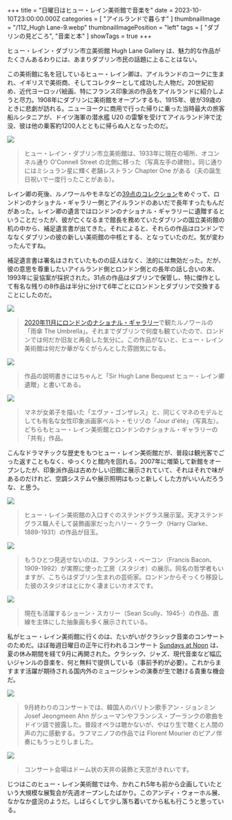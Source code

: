 +++
title = "日曜日はヒュー・レイン美術館で音楽を"
date = 2023-10-10T23:00:00.000Z
categories = [ "アイルランドで暮らす" ]
thumbnailImage = "/112_Hugh Lane-9.webp"
thumbnailImagePosition = "left"
tags = [ "ダブリンの見どころ", "音楽と本" ]
showTags = true
+++

ヒュー・レイン・ダブリン市立美術館 Hugh Lane Gallery は、魅力的な作品がたくさんあるわりには、あまりダブリン市民の話題に上ることはない。

<!--more-->

この美術館に名を冠しているヒュー・レイン卿は、アイルランドのコークに生まれ、イギリスで美術商、そしてコレクターとして成功した人物だ。20世紀初め、近代ヨーロッパ絵画、特にフランス印象派の作品をアイルランドに紹介しようと尽力。1908年にダブリンに美術館をオープンするも、1915年、彼が39歳のときに悲劇が訪れる。ニューヨークに商用で行った帰りに乗った当時最大の旅客船ルシタニアが、ドイツ海軍の潜水艦 U20 の雷撃を受けてアイルランド沖で沈没、彼は他の乗客約1200人とともに帰らぬ人となったのだ。

![](</112_Hugh Lane-8.webp>)

> ヒュー・レイン・ダブリン市立美術館は、1933年に現在の場所、オコンネル通り O'Connell Street の北側に移った（写真左手の建物）。同じ通りにはミシュラン星に輝く老舗レストラン Chapter One がある（夫の誕生日祝いで一度行ったことがある）。

レイン卿の死後、ルノワールやモネなどの[39点のコレクション](https://onlinecollection.hughlane.ie/collections/22086/sir-hugh-lane-bequest-1917/objects/images?page=1)をめぐって、ロンドンのナショナル・ギャラリー側とアイルランドのあいだで長年すったもんだがあった。レイン卿の遺言ではロンドンのナショナル・ギャラリーに遺贈するということだったが、彼が亡くなるまで館長を務めていたダブリンの国立美術館の机の中から、補足遺言書が出てきた。それによると、それらの作品はロンドンでななくダブリンの彼の新しい美術館の中核とする、となっていたのだ。気が変わったんですね。

補足遺言書は署名はされていたものの証人はなく、法的には無効だった。だが、彼の意思を尊重したいアイルランド側とロンドン側との長年の話し合いの末、1993年に妥協案が採択された。31点の作品はダブリンで保管し、特に傑作として有名な残りの8作品は半分に分けて6年ごとにロンドンとダブリンで交換することにしたのだ。

![](</112_Hugh Lane-5.webp>)

> [2020年11月にロンドンのナショナル・ギャラリー](https://www.riastra.com/2021/11/%E3%82%A4%E3%83%B3%E3%82%B0%E3%83%A9%E3%83%B3%E3%83%89%E6%97%85%E8%A1%8C%E8%A8%98-%E3%83%AD%E3%83%B3%E3%83%89%E3%83%B3%E3%81%A7%E3%82%A2%E3%83%BC%E3%83%88%E4%B8%89%E6%98%A7%E3%83%90%E3%83%AC%E3%82%A8%E3%82%82/)で観たルノワールの「雨傘 The Umbrella」。それまでダブリンで何度も観ていたので、ロンドンでは何だか旧友と再会した気分に。この作品がないと、ヒュー・レイン美術館は何だか華がなくがらんとした雰囲気になる。

![](</112_Hugh Lane-4.webp>)

> 作品の説明書きにはちゃんと「Sir Hugh Lane Bequest ヒュー・レイン卿遺贈」と書いてある。

![](</112_Hugh Lane-3.webp>)

> マネが女弟子を描いた「エヴァ・ゴンザレス」と、同じくマネのモデルとしても有名な女性印象派画家ベルト・モリゾの「Jour d'été」（写真左）。どちらもヒュー・レイン美術館とロンドンのナショナル・ギャラリーの「共有」作品。

こんなドラマチックな歴史をもつヒュー・レイン美術館だが、普段は観光客でごった返すこともなく、ゆっくりと館内を回れる。2007年に増築して新館をオープンしたが、印象派作品は古めかしい旧館に展示されていて、それはそれで味があるのだけれど、空調システムや展示照明はもっと新しくした方がいいんだろうな、と思う。

![](</112_Hugh Lane-2.webp>)

> ヒュー・レイン美術館の入口すぐのステンドグラス展示室。天才ステンドグラス職人そして装飾画家だったハリー・クラーク（Harry Clarke、1889-1931）の作品が目玉。

![](</112_Hugh Lane-6.webp>)

> もうひとつ見逃せないのは、フランシス・ベーコン（Francis Bacon、1909-1992）が実際に使った工房（スタジオ）の展示。同名の哲学者もいますが、こちらはダブリン生まれの芸術家。ロンドンからそっくり移設した彼のスタジオはとにかく凄まじいカオスです。

![](</112_Hugh Lane-1.webp>)

> 現在も活躍するショーン・スカリー（Sean Scully、1945-）の作品、直線を主体にした抽象画も多く展示されている。

私がヒュー・レイン美術館に行くのは、たいがいがクラシック音楽のコンサートのためだ。ほぼ毎週日曜日の正午に行われるコンサート [Sundays at Noon](https://hughlane.ie/whats-on/) は、夏の休み期間を経て9月に再開された。クラシック、ジャズ、現代音楽など幅広いジャンルの音楽を、何と無料で提供している（事前予約が必要）。これからますます活躍が期待される国内外のミュージシャンの演奏が生で聴ける貴重な機会だ。

![](</112_Hugh Lane-10.webp>)

> 9月終わりのコンサートでは、韓国人のバリトン歌手アン・ジョンミン Josef Jeongmeen Ahn がシューマンやフランシス・プーランクの歌曲をドイツ語で披露した。普段オペラは聴かないが、やはり生で聴くと人間の声の力に感動する。ラフマニノフの作品では Florent Mourier のピアノ伴奏にもうっとりしました。

![](</112_Hugh Lane-9.webp>)

> コンサート会場はドーム状の天井の装飾と天窓がきれいです。

じつはこのヒュー・レイン美術館では今、かれこれ5年も前から企画していたという大規模な展覧会が先週オープンしたばかり。このアンディ・ウォーホル展、なかなか盛況のようだ。しばらくして少し落ち着いてから私も行こうと思っている。
